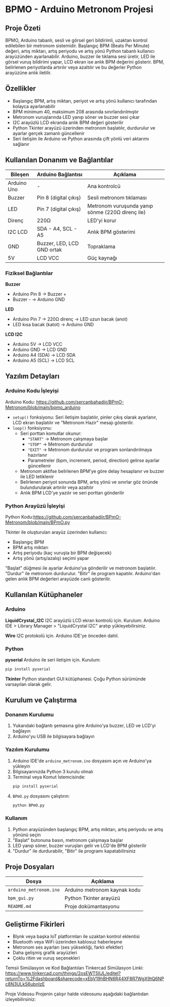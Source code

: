 # BPMO - Arduino Metronom Projesi

## Proje Özeti
BPMO, Arduino tabanlı, sesli ve görsel geri bildirimli, uzaktan kontrol edilebilen bir metronom sistemidir. Başlangıç BPM (Beats Per Minute) değeri, artış miktarı, artış periyodu ve artış yönü Python tabanlı kullanıcı arayüzünden ayarlanabilir. Arduino, buzzer ile tıklama sesi üretir, LED ile görsel vuruş bildirimi yapar, LCD ekran ise anlık BPM değerini gösterir. BPM, belirlenen periyotlarda artırılır veya azaltılır ve bu değerler Python arayüzüne anlık iletilir.

## Özellikler

- Başlangıç BPM, artış miktarı, periyot ve artış yönü kullanıcı tarafından kolayca ayarlanabilir
- BPM minimum 40, maksimum 208 arasında sınırlandırılmıştır
- Metronom vuruşlarında LED yanıp söner ve buzzer sesi çıkar
- I2C arayüzlü LCD ekranda anlık BPM değeri gösterilir
- Python Tkinter arayüzü üzerinden metronom başlatılır, durdurulur ve ayarlar gerçek zamanlı güncellenir
- Seri iletişim ile Arduino ve Python arasında çift yönlü veri aktarımı sağlanır

## Kullanılan Donanım ve Bağlantılar

| Bileşen     | Arduino Bağlantısı              | Açıklama                                 |
|-------------|--------------------------------|-----------------------------------------|
| Arduino Uno | -                              | Ana kontrolcü                           |
| Buzzer      | Pin 8 (digital çıkış)           | Sesli metronom tıklaması                |
| LED         | Pin 7 (digital çıkış)           | Metronom vuruşunda yanıp sönme (220Ω direnç ile) |
| Direnç      | 220Ω                           | LED'yi korur                           |
| I2C LCD     | SDA - A4, SCL - A5             | Anlık BPM gösterimi                     |
| GND         | Buzzer, LED, LCD GND ortak     | Topraklama                             |
| 5V          | LCD VCC                        | Güç kaynağı                            |

### Fiziksel Bağlantılar

**Buzzer**
- Arduino Pin 8 → Buzzer +
- Buzzer - → Arduino GND

**LED**
- Arduino Pin 7 → 220Ω direnç → LED uzun bacak (anot)
- LED kısa bacak (katot) → Arduino GND

**LCD I2C**
- Arduino 5V → LCD VCC
- Arduino GND → LCD GND
- Arduino A4 (SDA) → LCD SDA
- Arduino A5 (SCL) → LCD SCL

## Yazılım Detayları

### Arduino Kodu İşleyişi
Arduino Kodu: https://github.com/sercanbahadiir/BPmO-Metronom/blob/main/bpmo_arduino

- `setup()` fonksiyonu: Seri iletişim başlatılır, pinler çıkış olarak ayarlanır, LCD ekran başlatılır ve "Metronom Hazir" mesajı gösterilir.
- `loop()` fonksiyonu:
  - Seri porttan komutlar okunur:
    - `"START"` → Metronom çalışmaya başlar
    - `"STOP"` → Metronom durdurulur
    - `"EXIT"` → Metronom durdurulur ve program sonlandırılmaya hazırlanır
    - Parametreler (bpm, increment, period, direction) gelirse ayarlar güncellenir
  - Metronom aktifse belirlenen BPM'ye göre delay hesaplanır ve buzzer ile LED tetiklenir
  - Belirlenen periyot sonunda BPM, artış yönü ve sınırlar göz önünde bulundurularak artırılır veya azaltılır
  - Anlık BPM LCD'ye yazılır ve seri porttan gönderilir

### Python Arayüzü İşleyişi
Python Kodu:https://github.com/sercanbahadiir/BPmO-Metronom/blob/main/BPmO.py

Tkinter ile oluşturulan arayüz üzerinden kullanıcı:
- Başlangıç BPM
- BPM artış miktarı
- Artış periyodu (kaç vuruşta bir BPM değişecek)
- Artış yönü (artış/azalış) seçimi yapar

"Başlat" düğmesi ile ayarlar Arduino'ya gönderilir ve metronom başlatılır. "Durdur" ile metronom durdurulur. "Bitir" ile program kapatılır. Arduino'dan gelen anlık BPM değerleri arayüzde canlı gösterilir.

## Kullanılan Kütüphaneler

### Arduino

**LiquidCrystal_I2C**
I2C arayüzlü LCD ekran kontrolü için. Kurulum: Arduino IDE > Library Manager > "LiquidCrystal I2C" aratıp yükleyebilirsiniz.

**Wire**
I2C protokolü için. Arduino IDE'ye önceden dahil.

### Python

**pyserial**
Arduino ile seri iletişim için. Kurulum:
```bash
pip install pyserial
```

**Tkinter**
Python standart GUI kütüphanesi. Çoğu Python sürümünde varsayılan olarak gelir.

## Kurulum ve Çalıştırma

### Donanım Kurulumu

1. Yukarıdaki bağlantı şemasına göre Arduino'ya buzzer, LED ve LCD'yi bağlayın
2. Arduino'yu USB ile bilgisayara bağlayın

### Yazılım Kurulumu

1. Arduino IDE'de `arduino_metronom.ino` dosyasını açın ve Arduino'ya yükleyin
2. Bilgisayarınızda Python 3 kurulu olmalı
3. Terminal veya Komut İstemcisinde:
   ```bash
   pip install pyserial
   ```
4. `BPmO.py` dosyasını çalıştırın:
   ```bash
   python BPmO.py
   ```

### Kullanım

1. Python arayüzünden başlangıç BPM, artış miktarı, artış periyodu ve artış yönünü seçin
2. "Başlat" butonuna basın, metronom çalışmaya başlar
3. LED yanıp söner, buzzer vuruşları gelir ve LCD'de BPM gösterilir
4. "Durdur" ile durdurabilir, "Bitir" ile programı kapatabilirsiniz

## Proje Dosyaları

| Dosya                  | Açıklama                     |
| ---------------------- | ---------------------------- |
| `arduino_metronom.ino` | Arduino metronom kaynak kodu |
| `bpm_gui.py`           | Python Tkinter arayüzü       |
| `README.md`            | Proje dokümantasyonu         |

## Geliştirme Fikirleri

- Blynk veya başka IoT platformları ile uzaktan kontrol eklentisi
- Bluetooth veya WiFi üzerinden kablosuz haberleşme
- Metronom ses ayarları (ses yüksekliği, farklı efektler)
- Daha gelişmiş grafik arayüzleri
- Çoklu ritim ve vuruş seçenekleri

Temsii Simülasyon ve Kod Bağlantıları Tinkercad Simülasyon Linki: https://www.tinkercad.com/things/2osEWT5IlJL/editel?returnTo=%2Fdashboard&sharecode=xEbV19hBHN6R44XF8R7WgX9tQ6NPc8N3ULkS6ubnIzE

Proje Videosu Projenin çalışır halde videosunu aşağıdaki bağlantıdan izleyebilirsiniz:
